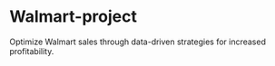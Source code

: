 # Walmart-project
Optimize Walmart sales through data-driven strategies for increased profitability.
